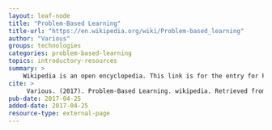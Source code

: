```yaml
---
layout: leaf-node
title: "Problem-Based Learning"
title-url: "https://en.wikipedia.org/wiki/Problem-based_learning"
author: "Various"
groups: technologies
categories: problem-based-learning
topics: introductory-resources
summary: >
    Wikipedia is an open encyclopedia. This link is for the entry for Problem-Based Learning.
cite: >
     Various. (2017). Problem-Based Learning. wikipedia. Retrieved from: https://en.wikipedia.org/wiki/Problem-based_learning. April 25, 2017.
pub-date: 2017-04-25
added-date: 2017-04-25
resource-type: external-page
---
```

